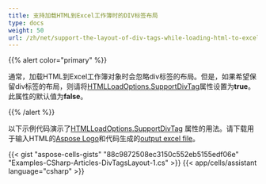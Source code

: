 ```yaml
---
title: 支持加载HTML到Excel工作簿时的DIV标签布局
type: docs
weight: 50
url: /zh/net/support-the-layout-of-div-tags-while-loading-html-to-excel-workbook/
---
```


{{% alert color="primary" %}} 

通常，加载HTML到Excel工作簿对象时会忽略div标签的布局。但是，如果希望保留div标签的布局，则请将[HTMLLoadOptions.SupportDivTag](https://reference.aspose.com/cells/net/aspose.cells/htmlloadoptions/properties/supportdivtag)属性设置为**true**。此属性的默认值为**false**。

{{% /alert %}} 

以下示例代码演示了[HTMLLoadOptions.SupportDivTag](https://reference.aspose.com/cells/net/aspose.cells/htmlloadoptions/properties/supportdivtag) 属性的用法。请下载用于输入HTML的[Aspose Logo](5115218.png)和代码生成的[output excel file](5115220.xlsx)。



{{< gist "aspose-cells-gists" "88c9872508ec3150c552eb5155edf06e" "Examples-CSharp-Articles-DivTagsLayout-1.cs" >}}
{{< app/cells/assistant language="csharp" >}}
